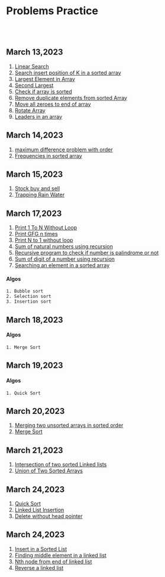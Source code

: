 # Problems Practice
<br></br>
## March 13,2023
1. [Linear Search](https://practice.geeksforgeeks.org/problems/search-an-element-in-an-array-1587115621/1)
2. [Search insert position of K in a sorted array](https://practice.geeksforgeeks.org/problems/search-insert-position-of-k-in-a-sorted-array/1)
3. [Largest Element in Array](https://practice.geeksforgeeks.org/problems/largest-element-in-array4009/1)
4. [Second Largest](https://practice.geeksforgeeks.org/problems/second-largest3735/1)
5. [Check if array is sorted](https://practice.geeksforgeeks.org/problems/check-if-an-array-is-sorted0701/1)
6. [Remove duplicate elements from sorted Array](https://practice.geeksforgeeks.org/problems/remove-duplicate-elements-from-sorted-array/1)
7. [Move all zeroes to end of array](https://practice.geeksforgeeks.org/problems/move-all-zeroes-to-end-of-array0751/1)
8. [Rotate Array](https://practice.geeksforgeeks.org/problems/rotate-array-by-n-elements-1587115621/1)
9. [Leaders in an array](https://practice.geeksforgeeks.org/problems/leaders-in-an-array-1587115620/1)

## March 14,2023
1. [maximum difference problem with order](https://www.geeksforgeeks.org/maximum-difference-between-two-elements/)
2. [Frequencies in sorted array](https://www.geeksforgeeks.org/find-the-frequency-of-each-element-in-a-sorted-array/)

## March 15,2023
1. [Stock buy and sell](https://practice.geeksforgeeks.org/problems/stock-buy-and-sell-1587115621/1)
2. [Trapping Rain Water](https://practice.geeksforgeeks.org/problems/trapping-rain-water-1587115621/1)

## March 17,2023
1. [Print 1 To N Without Loop](https://practice.geeksforgeeks.org/problems/print-1-to-n-without-using-loops-1587115620/1?page=1&category[]=Recursion&sortBy=submissions)
2. [Print GFG n times](https://practice.geeksforgeeks.org/problems/print-gfg-n-times/1)
3. [Print N to 1 without loop](https://practice.geeksforgeeks.org/problems/print-n-to-1-without-loop/1?page=1&sortBy=newest&query=page1sortBynewest)
4. [Sum of natural numbers using recursion](https://www.geeksforgeeks.org/sum-of-natural-numbers-using-recursion/)
5. [Recursive program to check if number is palindrome or not](https://www.geeksforgeeks.org/recursive-program-to-check-if-number-is-palindrome-or-not/)
6. [Sum of digit of a number using recursion](https://www.geeksforgeeks.org/sum-digit-number-using-recursion/)
7. [Searching an element in a sorted array](https://practice.geeksforgeeks.org/problems/who-will-win-1587115621/1)

 #### Algos
    1. Bubble sort
    2. Selection sort
    3. Insertion sort

## March 18,2023
 #### Algos
    1. Merge Sort
    
## March 19,2023
 #### Algos
    1. Quick Sort    

## March 20,2023
1. [Merging two unsorted arrays in sorted order](https://practice.geeksforgeeks.org/problems/merging-two-unsorted-arrays-in-sorted-order1020/1)
2. [Merge Sort](https://practice.geeksforgeeks.org/problems/merge-sort/1)

## March 21,2023
1. [Intersection of two sorted Linked lists](https://practice.geeksforgeeks.org/problems/intersection-of-two-sorted-linked-lists/1)
2. [Union of Two Sorted Arrays](https://practice.geeksforgeeks.org/problems/union-of-two-sorted-arrays-1587115621/1?page=4&difficulty%5B%5D=0&sortBy=submissions)

## March 24,2023
1. [Quick Sort](https://practice.geeksforgeeks.org/problems/quick-sort/1)
2. [Linked List Insertion](https://practice.geeksforgeeks.org/problems/linked-list-insertion-1587115620/1)
3. [Delete without head pointer](https://practice.geeksforgeeks.org/problems/delete-without-head-pointer/1?page=1&difficulty[]=0&category[]=Linked%20List&sortBy=submissions)

## March 24,2023
1. [Insert in a Sorted List](https://practice.geeksforgeeks.org/problems/insert-in-a-sorted-list/1)
2. [Finding middle element in a linked list](https://practice.geeksforgeeks.org/problems/finding-middle-element-in-a-linked-list/1)
3. [Nth node from end of linked list](https://practice.geeksforgeeks.org/problems/nth-node-from-end-of-linked-list/1)
4. [Reverse a linked list](https://practice.geeksforgeeks.org/problems/reverse-a-linked-list/1)



